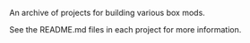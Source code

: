 An archive of projects for building various box mods.

See the README.md files in each project for more information.
